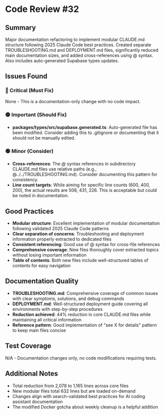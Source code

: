 # Code Review #32

## Summary

Major documentation refactoring to implement modular CLAUDE.md structure following 2025 Claude Code best practices. Created separate TROUBLESHOOTING.md and DEPLOYMENT.md files, significantly reduced main documentation sizes, and added cross-references using @ syntax. Also includes auto-generated Supabase types updates.

## Issues Found

### 🔴 Critical (Must Fix)

None - This is a documentation-only change with no code impact.

### 🟡 Important (Should Fix)

- **packages/types/src/supabase.generated.ts**: Auto-generated file has been modified. Consider adding this to .gitignore or documenting that it should not be manually edited.

### 🟢 Minor (Consider)

- **Cross-references**: The @ syntax references in subdirectory CLAUDE.md files use relative paths (e.g., @../../TROUBLESHOOTING.md). Consider documenting this pattern for consistency.
- **Line count targets**: While aiming for specific line counts (600, 400, 200), the actual results are 508, 431, 226. This is acceptable but could be noted in documentation.

## Good Practices

- **Modular structure**: Excellent implementation of modular documentation following validated 2025 Claude Code patterns
- **Clear separation of concerns**: Troubleshooting and deployment information properly extracted to dedicated files
- **Consistent referencing**: Good use of @ syntax for cross-file references
- **Comprehensive coverage**: New files thoroughly cover extracted topics without losing important information
- **Table of contents**: Both new files include well-structured tables of contents for easy navigation

## Documentation Quality

- **TROUBLESHOOTING.md**: Comprehensive coverage of common issues with clear symptoms, solutions, and debug commands
- **DEPLOYMENT.md**: Well-structured deployment guide covering all environments with step-by-step procedures
- **Reduction achieved**: 44% reduction in core CLAUDE.md files while maintaining all critical information
- **Reference pattern**: Good implementation of "see X for details" pattern to keep main files concise

## Test Coverage

N/A - Documentation changes only, no code modifications requiring tests.

## Additional Notes

- Total reduction from 2,078 to 1,165 lines across core files
- New modular files total 632 lines but are loaded on-demand
- Changes align with search-validated best practices for AI coding assistant documentation
- The modified Docker gotcha about weekly cleanup is a helpful addition
